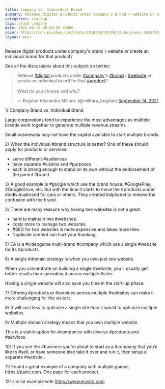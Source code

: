 ```yaml
---
title: Company vs. Individual Brand
summary: Release digital products under company's brand / website or create an individual brand for that product? Small businesses may not have the capital available to start multiple brands. 
categories: startup
tags: brand company
date: 2021-09-15 09:09:09 +0000
cover: https://cdn.pixabay.com/photo/2018/08/29/09/12/business-3639453_1280.jpg
layout: post
---
```


Release digital products under company's brand / website or create an individual brand for that product?

See all the discussions about this subject on twitter:

<blockquote class="twitter-tweet"><p lang="en" dir="ltr">Release <a href="https://twitter.com/hashtag/digital?src=hash&amp;ref_src=twsrc%5Etfw">#digital</a> products under <a href="https://twitter.com/hashtag/company?src=hash&amp;ref_src=twsrc%5Etfw">#company</a>&#39;s <a href="https://twitter.com/hashtag/brand?src=hash&amp;ref_src=twsrc%5Etfw">#brand</a> / <a href="https://twitter.com/hashtag/website?src=hash&amp;ref_src=twsrc%5Etfw">#website</a> or create an individual brand for that <a href="https://twitter.com/hashtag/product?src=hash&amp;ref_src=twsrc%5Etfw">#product</a>?<br><br>What do you choose and why?</p>&mdash; Bogdan Alexandru Militaru (@militaru_bogdan) <a href="https://twitter.com/militaru_bogdan/status/1437689293569511424?ref_src=twsrc%5Etfw">September 14, 2021</a></blockquote> <script async src="https://platform.twitter.com/widgets.js" charset="utf-8"></script>

1/ Company Brand vs. Individual Brand

Large corporations tend to experience the most advantages as multiple brands work together to generate multiple revenue streams. 

Small businesses may not have the capital available to start multiple brands. 

2/ When the individual #brand structure is better? One of these should apply for products or services:

- serve different #audiences
- have separate #visions and #purposes
- each is strong enough to stand on its own without the endorsement of the parent #brand 

3/ A good example is #google which use the brand house: #GooglePlay, #GoogleDrive, etc. But with the time it starts to move the #products under #individualbrand for cars or others. They created #alphabet to remove the confusion with the brand. 

4/ There are many reasons why having two websites is not a great: 

- hard to maintain two #websites.
- costs more to manage two websites.
- #SEO for two websites is more expensive and takes more time.
- Duplicate content can hurt your #ranking.

5/ EA is a #videogame multi-brand #company which use a single #website for its #products.

6/ A single #domain strategy is when you own just one website.

When you concentrate on building a single #website, you’ll usually get better results than spreading it across multiple #sites.

Having a single website will also save you time in the start-up phase.

7/ Offering #products or #services across multiple #websites can make it more challenging for the visitors.

8/ It will cost less to optimize a single site than it would to optimize multiple websites.

9/ Multiple domain strategy means that you own multiple website.

This is a viable option for #companies with diverse #products and #services.

10/ If you see the #business you’re about to start as a #company that you’d like to #sell, or have someone else take it over and run it, then setup a separate #website..

11/ Found a great example of a company with multiple games, <https://panic.com>. One page for each product.

12/ similar example with <https://www.envato.com>
